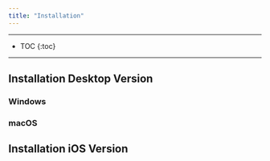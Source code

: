 ```yaml
---
title: "Installation"
---
```

---------------
* TOC
{:toc}
---------------

## Installation Desktop Version

### Windows

### macOS

## Installation iOS Version
